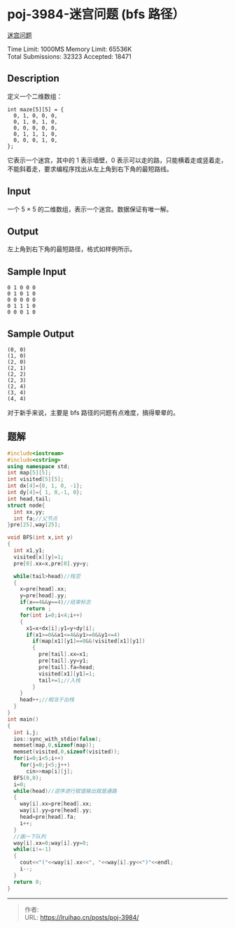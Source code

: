 # poj-3984-迷宫问题 (bfs 路径）


[迷宫问题](http://poj.org/problem?id=3984)

Time Limit: 1000MS Memory Limit: 65536K  
Total Submissions: 32323 Accepted: 18471

## Description

定义一个二维数组：

    int maze[5][5] = {
      0, 1, 0, 0, 0,
      0, 1, 0, 1, 0,
      0, 0, 0, 0, 0,
      0, 1, 1, 1, 0,
      0, 0, 0, 1, 0,
    };

它表示一个迷宫，其中的 1 表示墙壁，0 表示可以走的路，只能横着走或竖着走，不能斜着走，要求编程序找出从左上角到右下角的最短路线。

## Input

一个 5 × 5 的二维数组，表示一个迷宫。数据保证有唯一解。

## Output

左上角到右下角的最短路径，格式如样例所示。

## Sample Input

    0 1 0 0 0
    0 1 0 1 0
    0 0 0 0 0
    0 1 1 1 0
    0 0 0 1 0

## Sample Output

    (0, 0)
    (1, 0)
    (2, 0)
    (2, 1)
    (2, 2)
    (2, 3)
    (2, 4)
    (3, 4)
    (4, 4)

对于新手来说，主要是 bfs 路径的问题有点难度，搞得晕晕的。

## 题解

<!-- markdownlint-disable code-block-style -->

```cpp
#include<iostream>
#include<cstring>
using namespace std;
int map[5][5];
int visited[5][5];
int dx[4]={0, 1, 0, -1};
int dy[4]={ 1, 0,-1, 0};
int head,tail;
struct node{
  int xx,yy;
  int fa;//父节点
}pre[25],way[25];

void BFS(int x,int y)
{
  int x1,y1;
  visited[x][y]=1;
  pre[0].xx=x,pre[0].yy=y;

  while(tail>head)//栈空
  {
    x=pre[head].xx;
    y=pre[head].yy;
    if(x==4&&y==4)//结束标志
      return ;
    for(int i=0;i<4;i++)
    {
      x1=x+dx[i];y1=y+dy[i];
      if(x1>=0&&x1<=4&&y1>=0&&y1<=4)
        if(map[x1][y1]==0&&!visited[x1][y1])
        {
          pre[tail].xx=x1;
          pre[tail].yy=y1;
          pre[tail].fa=head;
          visited[x1][y1]=1;
          tail+=1;//入栈
        }
    }
    head++;//相当于出栈
  }
}
int main()
{
  int i,j;
  ios::sync_with_stdio(false);
  memset(map,0,sizeof(map));
  memset(visited,0,sizeof(visited));
  for(i=0;i<5;i++)
    for(j=0;j<5;j++)
      cin>>map[i][j];
  BFS(0,0);
  i=0;
  while(head)//逆序进行赋值输出就是通路
  {
    way[i].xx=pre[head].xx;
    way[i].yy=pre[head].yy;
    head=pre[head].fa;
    i++;
  }
  //画一下队列
  way[i].xx=0;way[i].yy=0;
  while(i!=-1)
  {
    cout<<"("<<way[i].xx<<", "<<way[i].yy<<")"<<endl;
    i--;
  }
  return 0;
}
```


---

> 作者:   
> URL: https://lruihao.cn/posts/poj-3984/  

